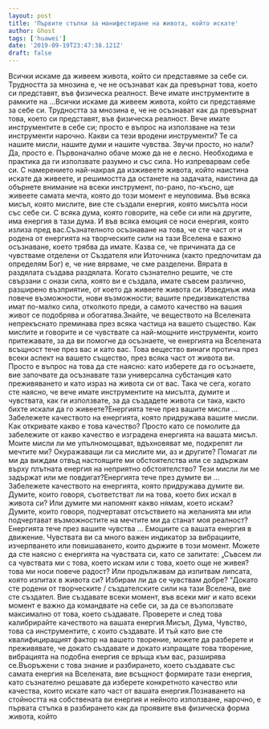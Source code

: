 ```yaml
---
layout: post
title: 'Първите стъпки за манифестиране на живота, който искате'
author: Ghost
tags: ['huawei']
date: '2019-09-19T23:47:38.121Z'
draft: false
---
```


Всички искаме да живеем живота, който си представяме за себе си. Трудността за мнозина е, че не осъзнават как да превърнат това, което си представят, във физическа реалност. Вече имате инструментите в рамките на ...Всички искаме да живеем живота, който си представяме за себе си. Трудността за мнозина е, че не осъзнават как да превърнат това, което си представят, във физическа реалност. Вече имате инструментите в себе си; просто е въпрос на използване на тези инструменти нарочно. Какви са тези вродени инструменти? Те са нашите мисли, нашите думи и нашите чувства. Звучи просто, но нали? Да, просто е. Първоначално обаче може да не е лесно. Необходима е практика да ги използвате разумно и със сила. Но изпреварвам себе си. С намерението най-накрая да изживеете живота, който наистина искате да живеете, и решимостта да останете на задачата, наистина да обърнете внимание на всеки инструмент, по-рано, по-късно, ще живеете самата мечта, която до този момент е неуловима. Във всяка мисъл, която мислите, вие сте създали енергия, която мисълта носи със себе си. С всяка дума, която говорите, на себе си или на другите, има енергия в тази дума. И във всяка емоция се носи енергия, която излиза пред вас.Съзнателното осъзнаване на това, че сте част от и родена от енергията на творческите сили на тази Вселена е важно осъзнаване, което трябва да имате. Казва се, че причината да се чувстваме отделени от Създателя или Източника (както предпочитам да определям Бог) е, че ние вярваме, че сме разделени. Вярата в раздялата създава раздялата. Когато съзнателно решите, че сте свързани с онази сила, която ви е създала, имате съвсем различно, разширено възприятие, от което да живеете живота си. Изведнъж има повече възможности, нови възможности; вашите предизвикателства имат по-малко сила, отколкото преди, а самото качество на вашия живот се подобрява и обогатява.Знайте, че веществото на Вселената непрекъснато преминава през всяка частица на вашето същество. Как мислите и говорите и се чувствате са най-мощните инструменти, които притежавате, за да ви помогне да осъзнаете, че енергията на Вселената всъщност тече през вас и като вас. Това вещество винаги протича през всеки аспект на вашето същество, през всяка част от живота ви. Просто е въпрос на това да сте наясно: като изберете да го осъзнаете, вие започвате да осъзнавате тази универсална субстанция като преживяването и като израз на живота си от вас. Така че сега, когато сте наясно, че вече имате инструментите на мисълта, думите и чувствата, как ги използвате, за да създадете живота си така, както бихте искали да го живеете?Енергията тече през вашите мисли ... Забележете качеството на енергията, която придружава вашите мисли. Как откривате какво е това качество? Просто като се помолите да забележите от какво качество е изградена енергията на вашата мисъл. Моите мисли ли ме упълномощават, вдъхновяват ме, подкрепят ли мечтите ми? Окуражаващи ли са мислите ми, аз и другите? Помагат ли ми да виждам отвъд настоящите ми обстоятелства или се задържам върху плътната енергия на неприятно обстоятелство? Тези мисли ли ме задържат или ме повдигат?Енергията тече през думите ви ... Забележете качеството на енергията, която придружава думите ви. Думите, които говоря, съответстват ли на това, което бих искал в живота си? Или думите ми напомнят какво нямам, което искам? Думите, които говоря, подчертават отсъствието на желанията ми или подчертават възможностите на мечтите ми да станат моя реалност?Енергията тече през вашите чувства ... Емоциите са вашата енергия в движение. Чувствата ви са много важен индикатор за вибрациите, изчерпването или повишаването, които държите в този момент. Можете да сте наясно с енергията на чувствата си, като се запитате: „Съвсем ли са чувствата ми с това, което искам или с това, което още не живея? това ми носи повече радост? Или продължавам да изпитвам липсата, която изпитах в живота си? Избирам ли да се чувствам добре? "Докато сте родени от творческите / създателските сили на тази Вселена, вие сте създател. Вие създавате всеки момент, във всеки миг и като всеки момент е важно да командвате на себе си, за да се възползвате максимално от това, което създавате. Проверете и след това калибрирайте качеството на вашата енергия.Мисъл, Дума, Чувство, това са инструментите, с които създавате. И тъй като вие сте квалифициращият фактор на вашето творение, можете да разберете и преживявате, че докато създавате и докато изпращате това творение, вибрацията на подобна енергия се връща към вас, разширява се.Въоръжени с това знание и разбирането, което създавате със самата енергия на Вселената, вие всъщност формирате тази енергия, като съзнателно решавате да изберете конкретното качество или качества, които искате като част от вашата енергия.Познаването на стойността на собствената ви енергия и нейното използване, нарочно, е първата стъпка в разбирането как да проявите във физическа форма живота, който
